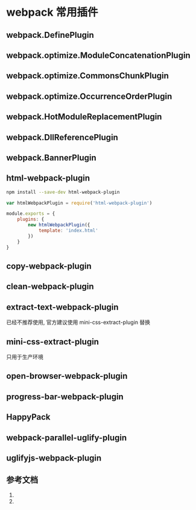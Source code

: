 <!--
 * @Author: SilvesterChiao
 * @Date: 2020-07-27 14:31:10
 * @LastEditors: SilvesterChiao
 * @LastEditTime: 2020-08-27 16:42:46
--> 

# webpack 常用插件

<h2 id="define-plugin">webpack.DefinePlugin</h2>

<h2 id="module-concatenation-plugin">webpack.optimize.ModuleConcatenationPlugin</h2>

<h2 id="commons-chunk-plugin">webpack.optimize.CommonsChunkPlugin</h2>

<h2 id="occurrence-order-plugin">webpack.optimize.OccurrenceOrderPlugin</h2>

<h2 id="hot-module-replacement-plugin">webpack.HotModuleReplacementPlugin</h2>

<h2 id="dll-reference-plugin">webpack.DllReferencePlugin</h2>

<h2 id="banner-plugin">webpack.BannerPlugin</h2>

<h2 id="html-webpack-plugin">html-webpack-plugin</h2>

``` bash
npm install --save-dev html-webpack-plugin
```

``` javascript
var htmlWebpackPlugin = require('html-webpack-plugin')

module.exports = {
    plugins: {
        new htmlWebpackPlugin({
            template: 'index.html'
        })
    }
}
```

<h2 id="copy-webpack-plugin">copy-webpack-plugin</h2>

<h2 id="clean-webpack-plugin">clean-webpack-plugin</h2>

<h2 id="extract-text-webpack-plugin">extract-text-webpack-plugin</h2>

已经不推荐使用, 官方建议使用 mini-css-extract-plugin 替换

<h2 id="mini-css-extract-plugin">mini-css-extract-plugin</h2>

只用于生产环境

<h2 id="open-browser-webpack-plugin">open-browser-webpack-plugin</h2>

<h2 id="progress-bar-webpack-plugin">progress-bar-webpack-plugin</h2>

<h2 id="happy-pack">HappyPack</h2>

<h2 id="webpack-parallel-uglify-plugin">webpack-parallel-uglify-plugin</h2>

<h2 id="uglifyjs-webpack-plugin">uglifyjs-webpack-plugin</h2>

## 参考文档

1. []()
1. []()
